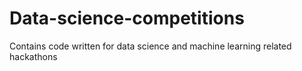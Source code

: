 # Data-science-competitions
Contains code written for data science and machine learning related hackathons
